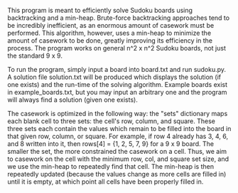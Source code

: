 This program is meant to efficiently solve Sudoku boards using backtracking and a min-heap. Brute-force backtracking approaches tend to be incredibly inefficient,
as an enormous amount of casework must be performed. This algorithm, however, uses a min-heap to minimize the amount of casework to be done, greatly improving its 
efficiency in the process. The program works on general n^2 x n^2 Sudoku boards, not just the standard 9 x 9.

To run the program, simply input a board into board.txt and run sudoku.py. A solution file solution.txt will be produced which displays the solution (if one exists)
and the run-time of the solving algorithm. Example boards exist in example_boards.txt, but you may input an arbitrary one and the program will always find a solution
(given one exists).

The casework is optimized in the following way: the "sets" dictionary maps each blank cell to three sets: the cell's row, column, and square. These three sets each
contain the values which remain to be filled into the board in that given row, column, or square. For example, if row 4 already has 3, 4, 6, and 8 written into it,
then rows[4] = {1, 2, 5, 7, 9} for a 9 x 9 board. The smaller the set, the more constrained the casework on a cell. Thus, we aim to casework on the cell with the
minimum row, col, and square set size, and we use the min-heap to repeatedly find that cell. The min-heap is then repeatedly updated (because the values change as
more cells are filled in) until it is empty, at which point all cells have been properly filled in.

